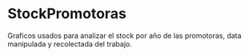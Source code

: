 # StockPromotoras
Graficos usados para analizar el stock por año de las promotoras, data manipulada y recolectada del trabajo.
